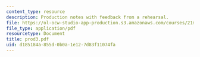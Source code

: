 ```yaml
---
content_type: resource
description: Production notes with feedback from a rehearsal.
file: https://ol-ocw-studio-app-production.s3.amazonaws.com/courses/21m-873-theater-arts-topics-suburbia-january-iap-2008/d185184a855d0b0a1e127d83f11074fa_prod3.pdf
file_type: application/pdf
resourcetype: Document
title: prod3.pdf
uid: d185184a-855d-0b0a-1e12-7d83f11074fa
---
```

